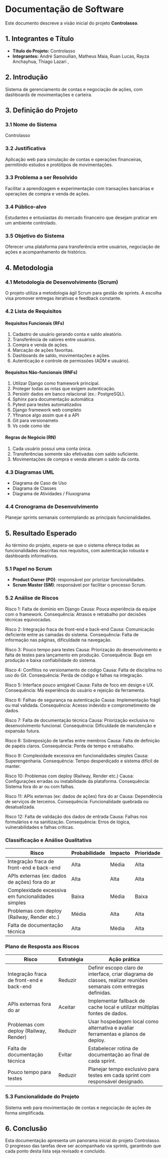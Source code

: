 # Documentação de Software

Este documento descreve a visão inicial do projeto **Controlasso**.

## 1. Integrantes e Título

- **Título do Projeto:** Controlasso
- **Integrantes:** André Samouilian, Matheus Maia, Ruan Lucas, Rayza Anchayhua, Thiago Lazari
, 
## 2. Introdução

Sistema de gerenciamento de contas e negociação de ações, com dashboards de movimentações e carteira.

## 3. Definição do Projeto

### 3.1 Nome do Sistema

Controlasso

### 3.2 Justificativa

Aplicação web para simulação de contas e operações financeiras, permitindo estudos e protótipos de movimentações.

### 3.3 Problema a ser Resolvido

Facilitar a aprendizagem e experimentação com transações bancárias e operações de compra e venda de ações.

### 3.4 Público-alvo

Estudantes e entusiastas do mercado financeiro que desejam praticar em um ambiente controlado.

### 3.5 Objetivo do Sistema

Oferecer uma plataforma para transferência entre usuários, negociação de ações e acompanhamento de histórico.

## 4. Metodologia

### 4.1 Metodologia de Desenvolvimento (Scrum)

O projeto utiliza a metodologia ágil Scrum para gestão de sprints. A escolha visa promover entregas iterativas e feedback constante.

### 4.2 Lista de Requisitos

#### Requisitos Funcionais (RFs)

1. Cadastro de usuário gerando conta e saldo aleatório.
2. Transferência de valores entre usuários.
3. Compra e venda de ações.
4. Marcação de ações favoritas.
5. Dashboards de saldo, movimentações e ações.
6. Autenticação e controle de permissões (ADM e usuário).

#### Requisitos Não-funcionais (RNFs)

1. Utilizar Django como framework principal.
2. Proteger todas as rotas que exigem autenticação.
3. Persistir dados em banco relacional (ex.: PostgreSQL).
4. Sphinx para documentação automática
5. Pytest para testes automatizados 
6. Django framework web completo
7. Yfinance algo assim que é a API
8. Git para versionameto 
9. Vs code como ide
    
#### Regras de Negócio (RN)

1. Cada usuário possui uma conta única.
2. Transferências somente são efetivadas com saldo suficiente.
3. Movimentações de compra e venda alteram o saldo da conta.

### 4.3 Diagramas UML

- Diagrama de Caso de Uso
- Diagrama de Classes
- Diagrama de Atividades / Fluxograma


### 4.4 Cronograma de Desenvolvimento

Planejar sprints semanais contemplando as principais funcionalidades.

## 5. Resultado Esperado

Ao término do projeto, espera-se que o sistema ofereça todas as funcionalidades descritas nos requisitos, com autenticação robusta e dashboards informativos.

### 5.1 Papel no Scrum

- **Product Owner (PO)**: responsável por priorizar funcionalidades.
- **Scrum Master (SM)**: responsável por facilitar o processo Scrum.

### 5.2 Análise de Riscos

Risco 1: Falta de domínio em Django 
Causa: Pouca experiência da equipe com o framework. 
Consequência: Atrasos e retrabalho por decisões técnicas equivocadas. 

Risco 2: Integração fraca de front-end e back-end 
Causa: Comunicação deficiente entre as camadas do sistema. 
Consequência: Falta de informação nas páginas, dificuldade na navegação. 

Risco 3: Pouco tempo para testes 
Causa: Priorização do desenvolvimento e falta de testes para lançamento em produção. 
Consequência: Bugs em produção e baixa confiabilidade do sistema. 

Risco 4: Conflitos no versionamento de código 
Causa: Falta de disciplina no uso do Git. 
Consequência: Perda de código e falhas na integração. 

Risco 5: Interface pouco amigável 
Causa: Falta de foco em design e UX. 
Consequência: Má experiência do usuário e rejeição da ferramenta. 

Risco 6: Falhas de segurança na autenticação 
Causa: Implementação frágil ou mal validada. 
Consequência: Acesso indevido e comprometimento de dados. 

Risco 7: Falta de documentação técnica 
Causa: Priorização exclusiva no desenvolvimento funcional. 
Consequência: Dificuldade de manutenção e expansão futura. 

Risco 8: Sobreposição de tarefas entre membros 
Causa: Falta de definição de papéis claros. 
Consequência: Perda de tempo e retrabalho. 

Risco 9: Complexidade excessiva em funcionalidades simples 
Causa: Superengenharia. 
Consequência: Tempo desperdiçado e sistema difícil de manter.

Risco 10: Problemas com deploy (Railway, Render etc.) 
Causa: Configurações erradas ou instabilidade da plataforma. 
Consequência: Sistema fora do ar ou com falhas. 

Risco 11: APIs externas (ex: dados de ações) fora do ar 
Causa: Dependência de serviços de terceiros. 
Consequência: Funcionalidade quebrada ou desatualizada. 

Risco 12: Falta de validação dos dados de entrada 
Causa: Falhas nos formulários e na sanitização. 
Consequência: Erros de lógica, vulnerabilidades e falhas críticas. 

### Classificação e Análise Qualitativa 

| **Risco**                                               | **Probabilidade** | **Impacto** | **Prioridade** |
|---------------------------------------------------------|-------------------|-------------|----------------|
| Integração fraca de front-end e back-end                | Alta              | Média       | Alta           |
| APIs externas (ex: dados de ações) fora do ar           | Alta              | Alta        | Alta           |
| Complexidade excessiva em funcionalidades simples       | Baixa             | Média       | Baixa          |
| Problemas com deploy (Railway, Render etc.)             | Média             | Alta        | Alta           |
| Falta de documentação técnica                           | Alta              | Média       | Alta           |

### Plano de Resposta aos Riscos

| **Risco**                                | **Estratégia** | **Ação prática**                                                                                                  |
|------------------------------------------|----------------|-------------------------------------------------------------------------------------------------------------------|
| Integração fraca de front-end e back-end | Reduzir        | Definir escopo claro de interface, criar diagrama de classes, realizar reuniões semanais com entregas definidas. |
| APIs externas fora do ar                 | Aceitar        | Implementar fallback de cache local e utilizar múltiplas fontes de dados.                                        |
| Problemas com deploy (Railway, Render)   | Reduzir        | Usar hospedagem local como alternativa e avaliar ferramentas e planos de deploy.                                 |
| Falta de documentação técnica            | Evitar         | Estabelecer rotina de documentação ao final de cada sprint.                                                      |
| Pouco tempo para testes                  | Reduzir        | Planejar tempo exclusivo para testes em cada sprint com responsável designado.                                   |


### 5.3 Funcionalidade do Projeto

Sistema web para movimentação de contas e negociação de ações de forma simplificada.

## 6. Conclusão

Esta documentação apresenta um panorama inicial do projeto Controlasso. O progresso das tarefas deve ser acompanhado via sprints, garantindo que cada ponto desta lista seja revisado e concluído.

